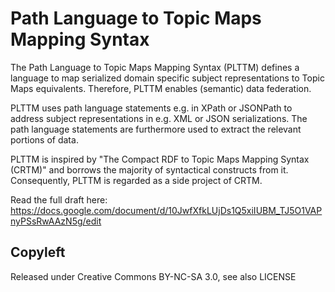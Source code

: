# Path Language to Topic Maps Mapping Syntax

The Path Language to Topic Maps Mapping Syntax (PLTTM) defines a language to map 
serialized domain specific subject representations to Topic Maps equivalents. 
Therefore, PLTTM enables (semantic) data federation.

PLTTM uses path language statements e.g. in XPath  or JSONPath to address subject 
representations in e.g. XML or JSON serializations. The path language statements are 
furthermore used to extract the relevant portions of data.

PLTTM is inspired by "The Compact RDF to Topic Maps Mapping Syntax (CRTM)" and 
borrows the majority of syntactical constructs from it. Consequently, PLTTM is regarded 
as a side project of CRTM.

Read the full draft here: 
https://docs.google.com/document/d/10JwfXfkLUjDs1Q5xiIUBM_TJ5O1VAPnyPSsRwAAzN5g/edit

## Copyleft

Released under Creative Commons BY-NC-SA 3.0, see also LICENSE